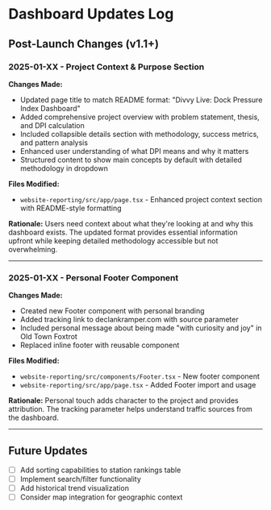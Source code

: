 # Dashboard Updates Log

## Post-Launch Changes (v1.1+)

### 2025-01-XX - Project Context & Purpose Section

**Changes Made:**
- Updated page title to match README format: "Divvy Live: Dock Pressure Index Dashboard"
- Added comprehensive project overview with problem statement, thesis, and DPI calculation
- Included collapsible details section with methodology, success metrics, and pattern analysis
- Enhanced user understanding of what DPI means and why it matters
- Structured content to show main concepts by default with detailed methodology in dropdown

**Files Modified:**
- `website-reporting/src/app/page.tsx` - Enhanced project context section with README-style formatting

**Rationale:**
Users need context about what they're looking at and why this dashboard exists. The updated format provides essential information upfront while keeping detailed methodology accessible but not overwhelming.

---

### 2025-01-XX - Personal Footer Component

**Changes Made:**
- Created new Footer component with personal branding
- Added tracking link to declankramper.com with source parameter
- Included personal message about being made "with curiosity and joy" in Old Town Foxtrot
- Replaced inline footer with reusable component

**Files Modified:**
- `website-reporting/src/components/Footer.tsx` - New footer component
- `website-reporting/src/app/page.tsx` - Added Footer import and usage

**Rationale:**
Personal touch adds character to the project and provides attribution. The tracking parameter helps understand traffic sources from the dashboard.

---

## Future Updates
- [ ] Add sorting capabilities to station rankings table
- [ ] Implement search/filter functionality
- [ ] Add historical trend visualization
- [ ] Consider map integration for geographic context 